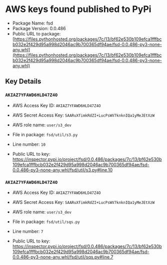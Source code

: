 # AWS keys found published to PyPi

* Package Name: fsd
* Package Version: 0.0.486
* Public URL to package: [https://files.pythonhosted.org/packages/7c/13/bf62e530b109efca1fffbcb032e2f429d95a998d2046ac9b700365df94ae/fsd-0.0.486-py3-none-any.whl](https://files.pythonhosted.org/packages/7c/13/bf62e530b109efca1fffbcb032e2f429d95a998d2046ac9b700365df94ae/fsd-0.0.486-py3-none-any.whl)

## Key Details

### `AKIAZ7YFAWD6HLD47Z4O`

* AWS Access Key ID: `AKIAZ7YFAWD6HLD47Z4O`
* AWS Secret Access Key: `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` 
* AWS role name: `user/s3_dev`
* File in package: `fsd/util/s3.py`
* Line number: `10`

* Public URL to key: https://inspector.pypi.io/project/fsd/0.0.486/packages/7c/13/bf62e530b109efca1fffbcb032e2f429d95a998d2046ac9b700365df94ae/fsd-0.0.486-py3-none-any.whl/fsd/util/s3.py#line.10



### `AKIAZ7YFAWD6HLD47Z4O`

* AWS Access Key ID: `AKIAZ7YFAWD6HLD47Z4O`
* AWS Secret Access Key: `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` 
* AWS role name: `user/s3_dev`
* File in package: `fsd/util/sqs.py`
* Line number: `7`

* Public URL to key: https://inspector.pypi.io/project/fsd/0.0.486/packages/7c/13/bf62e530b109efca1fffbcb032e2f429d95a998d2046ac9b700365df94ae/fsd-0.0.486-py3-none-any.whl/fsd/util/sqs.py#line.7


